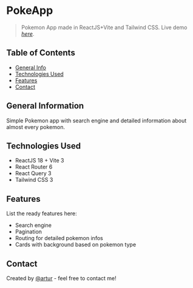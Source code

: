 # PokeApp
> Pokemon App made in ReactJS+Vite and Tailwind CSS.
> Live demo [_here_](https://artzartur.github.io/poke-app/).

## Table of Contents
* [General Info](#general-information)
* [Technologies Used](#technologies-used)
* [Features](#features)
* [Contact](#contact)


## General Information
Simple Pokemon app with search engine and detailed information about almost every pokemon.


## Technologies Used
- ReactJS 18 + Vite 3
- React Router 6
- React Query 3
- Tailwind CSS 3


## Features
List the ready features here:
- Search engine
- Pagination
- Routing for detailed pokemon infos
- Cards with background based on pokemon type


## Contact
Created by [@artur](mailto:arturlesnik@gmail.com) - feel free to contact me!
